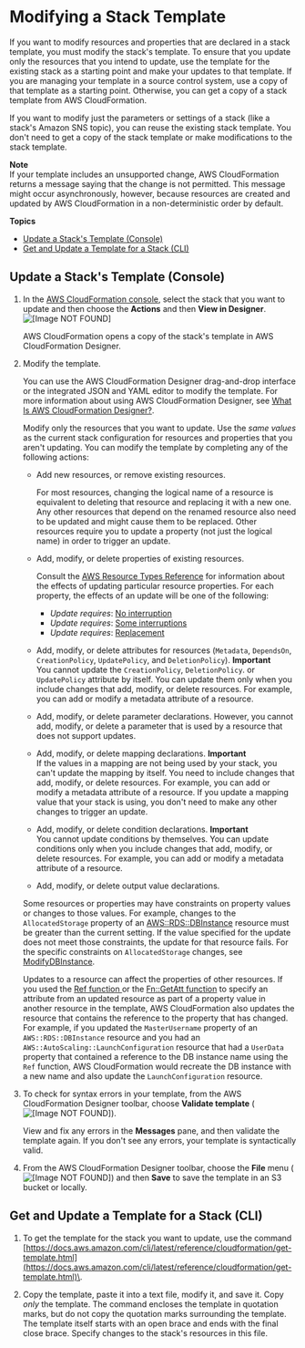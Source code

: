# Modifying a Stack Template<a name="using-cfn-updating-stacks-get-template"></a>

If you want to modify resources and properties that are declared in a stack template, you must modify the stack's template\. To ensure that you update only the resources that you intend to update, use the template for the existing stack as a starting point and make your updates to that template\. If you are managing your template in a source control system, use a copy of that template as a starting point\. Otherwise, you can get a copy of a stack template from AWS CloudFormation\.

If you want to modify just the parameters or settings of a stack \(like a stack's Amazon SNS topic\), you can reuse the existing stack template\. You don't need to get a copy of the stack template or make modifications to the stack template\.

**Note**  
If your template includes an unsupported change, AWS CloudFormation returns a message saying that the change is not permitted\. This message might occur asynchronously, however, because resources are created and updated by AWS CloudFormation in a non\-deterministic order by default\.

**Topics**
+ [Update a Stack's Template \(Console\)](#using-cfn-updating-stacks-get-stack.CON)
+ [Get and Update a Template for a Stack \(CLI\)](#using-cfn-updating-stacks-get-stack.CLI)

## Update a Stack's Template \(Console\)<a name="using-cfn-updating-stacks-get-stack.CON"></a>

1. In the [AWS CloudFormation console](https://console.aws.amazon.com/cloudformation), select the stack that you want to update and then choose the **Actions** and then **View in Designer**\.  
![\[Image NOT FOUND\]](http://docs.aws.amazon.com/AWSCloudFormation/latest/UserGuide/images/console-stack-detail-pane-template.png)

   AWS CloudFormation opens a copy of the stack's template in AWS CloudFormation Designer\.

1. Modify the template\.

   You can use the AWS CloudFormation Designer drag\-and\-drop interface or the integrated JSON and YAML editor to modify the template\. For more information about using AWS CloudFormation Designer, see [What Is AWS CloudFormation Designer?](working-with-templates-cfn-designer.md)\.

   Modify only the resources that you want to update\. Use the *same values* as the current stack configuration for resources and properties that you aren't updating\. You can modify the template by completing any of the following actions:
   + Add new resources, or remove existing resources\.

     For most resources, changing the logical name of a resource is equivalent to deleting that resource and replacing it with a new one\. Any other resources that depend on the renamed resource also need to be updated and might cause them to be replaced\. Other resources require you to update a property \(not just the logical name\) in order to trigger an update\.
   + Add, modify, or delete properties of existing resources\.

     Consult the [AWS Resource Types Reference](aws-template-resource-type-ref.md) for information about the effects of updating particular resource properties\. For each property, the effects of an update will be one of the following:
     + *Update requires*: [No interruption](using-cfn-updating-stacks-update-behaviors.md#update-no-interrupt)
     + *Update requires*: [Some interruptions](using-cfn-updating-stacks-update-behaviors.md#update-some-interrupt)
     + *Update requires*: [Replacement](using-cfn-updating-stacks-update-behaviors.md#update-replacement)
   + Add, modify, or delete attributes for resources \(`Metadata`, `DependsOn`, `CreationPolicy`, `UpdatePolicy`, and `DeletionPolicy`\)\.
**Important**  
You cannot update the `CreationPolicy`, `DeletionPolicy`\. or `UpdatePolicy` attribute by itself\. You can update them only when you include changes that add, modify, or delete resources\. For example, you can add or modify a metadata attribute of a resource\.
   + Add, modify, or delete parameter declarations\. However, you cannot add, modify, or delete a parameter that is used by a resource that does not support updates\.
   + Add, modify, or delete mapping declarations\.
**Important**  
If the values in a mapping are not being used by your stack, you can't update the mapping by itself\. You need to include changes that add, modify, or delete resources\. For example, you can add or modify a metadata attribute of a resource\. If you update a mapping value that your stack is using, you don't need to make any other changes to trigger an update\.
   + Add, modify, or delete condition declarations\.
**Important**  
You cannot update conditions by themselves\. You can update conditions only when you include changes that add, modify, or delete resources\. For example, you can add or modify a metadata attribute of a resource\.
   + Add, modify, or delete output value declarations\.

   Some resources or properties may have constraints on property values or changes to those values\. For example, changes to the `AllocatedStorage` property of an [ AWS::RDS::DBInstance](https://docs.aws.amazon.com/AWSCloudFormation/latest/UserGuide/aws-properties-rds-database-instance.html) resource must be greater than the current setting\. If the value specified for the update does not meet those constraints, the update for that resource fails\. For the specific constraints on `AllocatedStorage` changes, see [ ModifyDBInstance](http://docs.aws.amazon.com/AmazonRDS/latest/APIReference/API_ModifyDBInstance.html)\.

   Updates to a resource can affect the properties of other resources\. If you used the [ Ref function ](intrinsic-function-reference-ref.md) or the [ Fn::GetAtt function](intrinsic-function-reference-getatt.md) to specify an attribute from an updated resource as part of a property value in another resource in the template, AWS CloudFormation also updates the resource that contains the reference to the property that has changed\. For example, if you updated the `MasterUsername` property of an `AWS::RDS::DBInstance` resource and you had an `AWS::AutoScaling::LaunchConfiguration` resource that had a `UserData` property that contained a reference to the DB instance name using the `Ref` function, AWS CloudFormation would recreate the DB instance with a new name and also update the `LaunchConfiguration` resource\.

1. To check for syntax errors in your template, from the AWS CloudFormation Designer toolbar, choose **Validate template** \(![\[Image NOT FOUND\]](http://docs.aws.amazon.com/AWSCloudFormation/latest/UserGuide/images/designer-validate-icon.png)\)\.

   View and fix any errors in the **Messages** pane, and then validate the template again\. If you don't see any errors, your template is syntactically valid\.

1. From the AWS CloudFormation Designer toolbar, choose the **File** menu \(![\[Image NOT FOUND\]](http://docs.aws.amazon.com/AWSCloudFormation/latest/UserGuide/images/designer-file-menu.png)\) and then **Save** to save the template in an S3 bucket or locally\.

## Get and Update a Template for a Stack \(CLI\)<a name="using-cfn-updating-stacks-get-stack.CLI"></a>

1. To get the template for the stack you want to update, use the command [https://docs.aws.amazon.com/cli/latest/reference/cloudformation/get-template.html](https://docs.aws.amazon.com/cli/latest/reference/cloudformation/get-template.html)\.

1. Copy the template, paste it into a text file, modify it, and save it\. Copy *only* the template\. The command encloses the template in quotation marks, but do not copy the quotation marks surrounding the template\. The template itself starts with an open brace and ends with the final close brace\. Specify changes to the stack's resources in this file\.